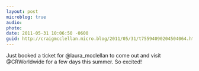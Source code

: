 ```yaml
---
layout: post
microblog: true
audio: 
photo: 
date: 2011-05-31 10:06:50 -0600
guid: http://craigmcclellan.micro.blog/2011/05/31/t75594090204504064.html
---
```

Just booked a ticket for @laura_mcclellan to come out and visit @CRWorldwide for a few days this summer.  So excited!
